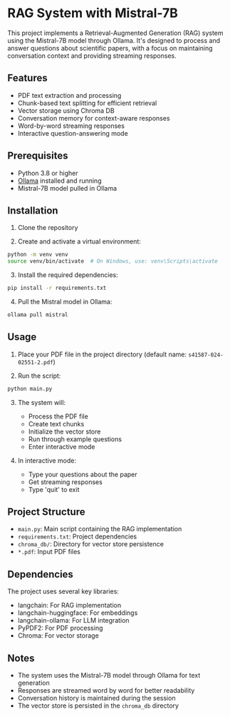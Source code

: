 # RAG System with Mistral-7B

This project implements a Retrieval-Augmented Generation (RAG) system using the Mistral-7B model through Ollama. It's designed to process and answer questions about scientific papers, with a focus on maintaining conversation context and providing streaming responses.

## Features

- PDF text extraction and processing
- Chunk-based text splitting for efficient retrieval
- Vector storage using Chroma DB
- Conversation memory for context-aware responses
- Word-by-word streaming responses
- Interactive question-answering mode

## Prerequisites

- Python 3.8 or higher
- [Ollama](https://ollama.ai/) installed and running
- Mistral-7B model pulled in Ollama

## Installation

1. Clone the repository

2. Create and activate a virtual environment:

```bash
python -m venv venv
source venv/bin/activate  # On Windows, use: venv\Scripts\activate
```

3. Install the required dependencies:

```bash
pip install -r requirements.txt
```

4. Pull the Mistral model in Ollama:

```bash
ollama pull mistral
```

## Usage

1. Place your PDF file in the project directory (default name: `s41587-024-02551-2.pdf`)

2. Run the script:

```bash
python main.py
```

3. The system will:

   - Process the PDF file
   - Create text chunks
   - Initialize the vector store
   - Run through example questions
   - Enter interactive mode

4. In interactive mode:
   - Type your questions about the paper
   - Get streaming responses
   - Type 'quit' to exit

## Project Structure

- `main.py`: Main script containing the RAG implementation
- `requirements.txt`: Project dependencies
- `chroma_db/`: Directory for vector store persistence
- `*.pdf`: Input PDF files

## Dependencies

The project uses several key libraries:

- langchain: For RAG implementation
- langchain-huggingface: For embeddings
- langchain-ollama: For LLM integration
- PyPDF2: For PDF processing
- Chroma: For vector storage

## Notes

- The system uses the Mistral-7B model through Ollama for text generation
- Responses are streamed word by word for better readability
- Conversation history is maintained during the session
- The vector store is persisted in the `chroma_db` directory
